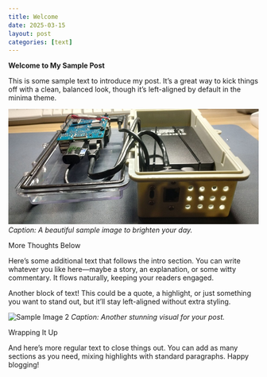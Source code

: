 ```yaml
---
title: Welcome
date: 2025-03-15
layout: post
categories: [text]
---
```

__Welcome to My Sample Post__

This is some sample text to introduce my post. It’s a great way to kick things off with a clean, balanced look, though it’s left-aligned by default in the minima theme.

![Sample Image 1](/assets/images/2025-03-15_1.png)
*Caption: A beautiful sample image to brighten your day.*

More Thoughts Below

Here’s some additional text that follows the intro section. You can write whatever you like here—maybe a story, an explanation, or some witty commentary. It flows naturally, keeping your readers engaged.

Another block of text! This could be a quote, a highlight, or just something you want to stand out, but it’ll stay left-aligned without extra styling.

![Sample Image 2](/assets/images/sample-image2.jpg)
*Caption: Another stunning visual for your post.*

Wrapping It Up

And here’s more regular text to close things out. You can add as many sections as you need, mixing highlights with standard paragraphs. Happy blogging!